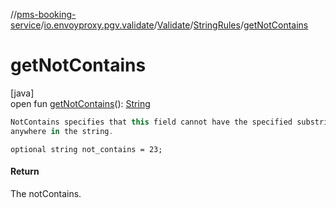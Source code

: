 //[pms-booking-service](../../../../index.md)/[io.envoyproxy.pgv.validate](../../index.md)/[Validate](../index.md)/[StringRules](index.md)/[getNotContains](get-not-contains.md)

# getNotContains

[java]\
open fun [getNotContains](get-not-contains.md)(): [String](https://docs.oracle.com/en/java/javase/23/docs/api/java.base/java/lang/String.html)

```kotlin
NotContains specifies that this field cannot have the specified substring
anywhere in the string.

```
`optional string not_contains = 23;`

#### Return

The notContains.